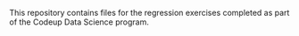 This repository contains files for the regression exercises completed as part of the Codeup Data Science program.